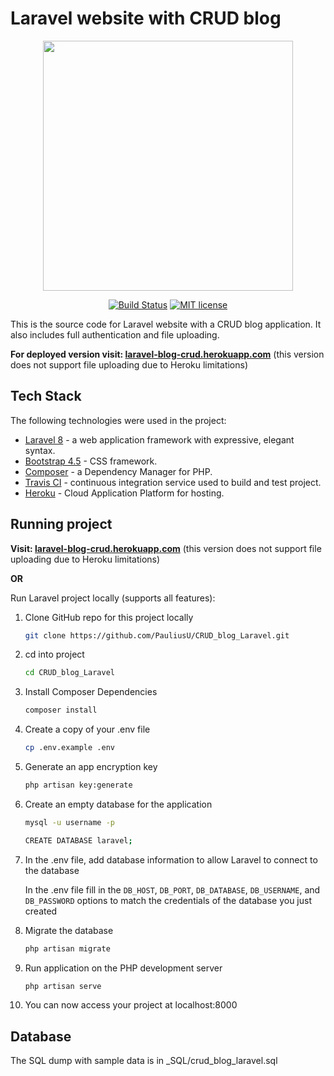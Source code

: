 # Laravel website with CRUD blog
<p align="center"><a href="https://laravel.com" target="_blank"><img src="https://raw.githubusercontent.com/laravel/art/master/logo-lockup/5%20SVG/2%20CMYK/1%20Full%20Color/laravel-logolockup-cmyk-red.svg" width="400"></a></p>

<p align="center">
<a href="https://travis-ci.com/github/PauliusU/CRUD_blog_Laravel"><img src="https://travis-ci.com/PauliusU/CRUD_blog_Laravel.svg?branch=master" alt="Build Status"></a>
<a href="https://github.com/PauliusU/CRUD_blog_Laravel/blob/master/LICENSE"><img src="https://img.shields.io/badge/License-MIT-blue.svg" alt="MIT license"></a>
</p>

This is the source code for Laravel website with a CRUD blog application. It also includes full authentication and file uploading.

**For deployed version visit: [laravel-blog-crud.herokuapp.com](https://laravel-blog-crud.herokuapp.com/)** (this version does not support file uploading due to Heroku limitations)

## Tech Stack

The following technologies were used in the project:
* [Laravel 8](https://laravel.com) - a web application framework with expressive, elegant syntax.
* [Bootstrap 4.5](https://getbootstrap.com) - CSS framework.
* [Composer](https://getcomposer.org) - a Dependency Manager for PHP.
* [Travis CI](https://travis-ci.com/) - continuous integration service used to build and test project.
* [Heroku](https://www.heroku.com) - Cloud Application Platform for hosting.

## Running project

**Visit: [laravel-blog-crud.herokuapp.com](https://laravel-blog-crud.herokuapp.com/)** (this version does not support file uploading due to Heroku limitations)

**OR**

Run Laravel project locally (supports all features):

1. Clone GitHub repo for this project locally
    ```bash
    git clone https://github.com/PauliusU/CRUD_blog_Laravel.git
    ```
2. cd into project
    ```bash
    cd CRUD_blog_Laravel
    ```
3. Install Composer Dependencies
    ```bash
    composer install
    ```
4. Create a copy of your .env file
    ```bash
    cp .env.example .env
    ```
5. Generate an app encryption key
    ```bash
    php artisan key:generate
    ```
6. Create an empty database for the application
    ```bash
    mysql -u username -p
    ```
    ```bash
    CREATE DATABASE laravel;
    ```
7. In the .env file, add database information to allow Laravel to connect to the database

    In the .env file fill in the `DB_HOST`, `DB_PORT`, `DB_DATABASE`, `DB_USERNAME`, and `DB_PASSWORD` options to match the credentials of the database you just created

8. Migrate the database
    ```bash
    php artisan migrate
    ```
9. Run application on the PHP development server
    ```bash
    php artisan serve
    ```
10. You can now access your project at localhost:8000

## Database
The SQL dump with sample data is in _SQL/crud_blog_laravel.sql
